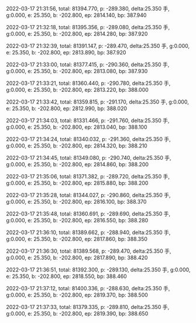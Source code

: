 2022-03-17 21:31:56, total: 81394.770, p: -289.380, delta:25.350 手, g:0.000, e: 25.350, b: -202.800, ep: 2814.140, bp: 387.940

2022-03-17 21:32:18, total: 81395.356, p: -289.080, delta:25.350 手, g:0.000, e: 25.350, b: -202.800, ep: 2814.280, bp: 387.920

2022-03-17 21:32:39, total: 81391.147, p: -289.470, delta:25.350 手, g:0.000, e: 25.350, b: -202.800, ep: 2813.890, bp: 387.920

2022-03-17 21:33:00, total: 81377.415, p: -290.360, delta:25.350 手, g:0.000, e: 25.350, b: -202.800, ep: 2813.080, bp: 387.930

2022-03-17 21:33:21, total: 81360.440, p: -290.780, delta:25.350 手, g:0.000, e: 25.350, b: -202.800, ep: 2813.220, bp: 388.000

2022-03-17 21:33:42, total: 81359.815, p: -291.170, delta:25.350 手, g:0.000, e: 25.350, b: -202.800, ep: 2812.990, bp: 388.020

2022-03-17 21:34:03, total: 81331.466, p: -291.760, delta:25.350 手, g:0.000, e: 25.350, b: -202.800, ep: 2813.040, bp: 388.100

2022-03-17 21:34:24, total: 81340.032, p: -291.360, delta:25.350 手, g:0.000, e: 25.350, b: -202.800, ep: 2814.320, bp: 388.210

2022-03-17 21:34:45, total: 81349.080, p: -290.740, delta:25.350 手, g:0.000, e: 25.350, b: -202.800, ep: 2814.860, bp: 388.200

2022-03-17 21:35:06, total: 81371.382, p: -289.720, delta:25.350 手, g:0.000, e: 25.350, b: -202.800, ep: 2815.880, bp: 388.200

2022-03-17 21:35:28, total: 81344.027, p: -290.860, delta:25.350 手, g:0.000, e: 25.350, b: -202.800, ep: 2816.100, bp: 388.370

2022-03-17 21:35:48, total: 81360.691, p: -289.690, delta:25.350 手, g:0.000, e: 25.350, b: -202.800, ep: 2816.550, bp: 388.280

2022-03-17 21:36:10, total: 81389.662, p: -288.940, delta:25.350 手, g:0.000, e: 25.350, b: -202.800, ep: 2817.860, bp: 388.350

2022-03-17 21:36:30, total: 81389.568, p: -289.470, delta:25.350 手, g:0.000, e: 25.350, b: -202.800, ep: 2817.890, bp: 388.420

2022-03-17 21:36:51, total: 81392.300, p: -289.130, delta:25.350 手, g:0.000, e: 25.350, b: -202.800, ep: 2818.550, bp: 388.460

2022-03-17 21:37:12, total: 81400.336, p: -288.630, delta:25.350 手, g:0.000, e: 25.350, b: -202.800, ep: 2819.370, bp: 388.500

2022-03-17 21:37:33, total: 81379.335, p: -289.810, delta:25.350 手, g:0.000, e: 25.350, b: -202.800, ep: 2819.390, bp: 388.650